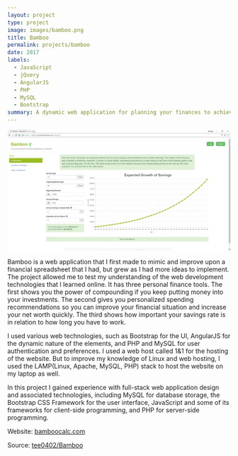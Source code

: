 ```yaml
---
layout: project
type: project
image: images/bamboo.png
title: Bamboo
permalink: projects/bamboo
date: 2017
labels:
  - JavaScript
  - jQuery
  - AngularJS
  - PHP
  - MySQL
  - Bootstrap
summary: A dynamic web application for planning your finances to achieve financial independence or retirement.
---
```


<img class="ui image" src="../images/website.png">

Bamboo is a web application that I first made to mimic and improve upon a financial spreadsheet that I had, but grew as I had more ideas to implement. The project allowed me to test my understanding of the web development technologies that I learned online. It has three personal finance tools. The first shows you the power of compounding if you keep putting money into your investments. The second gives you personalized spending recommendations so you can improve your financial situation and increase your net worth quickly. The third shows how important your savings rate is in relation to how long you have to work.

I used various web technologies, such as Bootstrap for the UI, AngularJS for the dynamic nature of the elements, and PHP and MySQL for user authentication and preferences. I used a web host called 1&1 for the hosting of the website. But to improve my knowledge of Linux and web hosting, I used the LAMP(Linux, Apache, MySQL, PHP) stack to host the website on my laptop as well.

In this project I gained experience with full-stack web application design and associated technologies, including MySQL for database storage, the Bootstrap CSS Framework for the user interface, JavaScript and some of its frameworks for client-side programming, and PHP for server-side programming.
 
Website: <a href="https://www.bamboocalc.com">bamboocalc.com</a>

Source: <a href="https://github.com/tee0402/Bamboo"><i class="large github icon "></i>tee0402/Bamboo</a>
